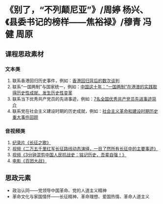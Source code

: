 # 《别了，“不列颠尼亚”》/周婷 杨兴、《县委书记的榜样——焦裕禄》/穆青 冯健 周原

## 课程思政素材

### 文本类

1. 联系香港回归历史事件，例如：[香港回归背后的数次谈判](https://new.qq.com/rain/a/20210915A07TYP00)
2. 联系“一国两制”与国家统一，例如：[中国这十年：“一国两制”在港澳的实践取得历史性成就、发生历史性变革](http://www.gov.cn/xinwen/2022-09/21/content_5710848.htm)
3. 联系当下优秀共产党员的先进事迹，例如：[7名全国优秀共产党员先进事迹简介](https://www.12371.cn/2020/12/04/ARTI1607039202110117.shtml)
4. 联系党在社会主义建设时期的历史成就，例如：[社会主义革命和建设时期历史重大事件回顾](https://www.huangpucn.com/info/68414.html)


### 音视频类

1. [纪录片《长征之歌》](https://tv.cctv.com/2023/01/11/VIDEe9hOJrv5bCmJZuSW5R3B230111.shtml)
2. [视频《二万五千里红军长征路线动态演绎，一目了然所有长征中的主要事迹》](https://v.qq.com/x/page/u3226eigj79.html)
3. [视频《3分钟混剪中国人民抗战史：铭记历史，吾辈自强！》](https://v.qq.com/x/cover/mzc00200kx4xeu7/f3145zdb9jh.html)
4. [电影《百团大战》](https://v.qq.com/x/cover/yif0jd9g6tpngcw/e0018sdzesg.html)

## 思政元素

- 政治认同——党领导中国革命、党的人道主义精神
- 革命文化与家国情怀——长征精神、革命理想、爱国热情、革命人道主义
